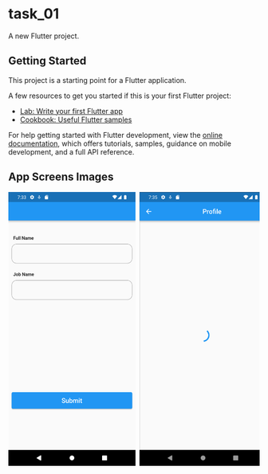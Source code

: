 # task_01

A new Flutter project.

## Getting Started

This project is a starting point for a Flutter application.

A few resources to get you started if this is your first Flutter project:

- [Lab: Write your first Flutter app](https://docs.flutter.dev/get-started/codelab)
- [Cookbook: Useful Flutter samples](https://docs.flutter.dev/cookbook)

For help getting started with Flutter development, view the
[online documentation](https://docs.flutter.dev/), which offers tutorials,
samples, guidance on mobile development, and a full API reference.

## App Screens Images

<pre><img src="./images/main_screen.png" width="255" height="550"/> <img src="./images/processing_data.png" width="255" height="550"/> <img src="./images/profile_screen.png" width="255" height="550"/></pre>
